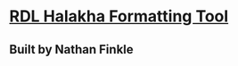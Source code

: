 # [RDL Halakha Formatting Tool](http://rdlhalakha-formatter.herokuapp.com/)
## Built by Nathan Finkle

